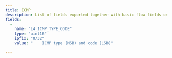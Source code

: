 ```yaml
---
title: ICMP
description: List of fields exported together with basic flow fields on interface by icmp plugin.
fields:
  -
    name: "L4_ICMP_TYPE_CODE"
    type: "uint16"
    ipfix: "0/32"
    value: " 	ICMP type (MSB) and code (LSB)"

---
```

